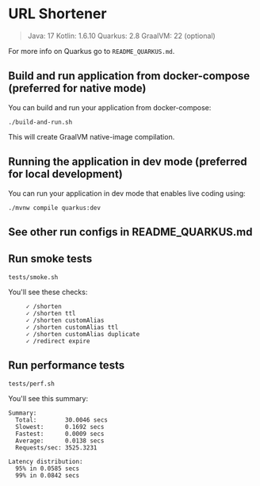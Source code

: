 # URL Shortener

> Java: 17
> Kotlin: 1.6.10
> Quarkus: 2.8
> GraalVM: 22 (optional)

For more info on Quarkus go to `README_QUARKUS.md`.

## Build and run application from docker-compose (preferred for native mode)

You can build and run your application from docker-compose:
```shell script
./build-and-run.sh
```

This will create GraalVM native-image compilation.

## Running the application in dev mode (preferred for local development)

You can run your application in dev mode that enables live coding using:
```shell script
./mvnw compile quarkus:dev
```

## See other run configs in README_QUARKUS.md 

## Run smoke tests

```shell script
tests/smoke.sh
```

You'll see these checks:

```
     ✓ /shorten
     ✓ /shorten ttl
     ✓ /shorten customAlias
     ✓ /shorten customAlias ttl
     ✓ /shorten customAlias duplicate
     ✓ /redirect expire
```     

## Run performance tests

```shell script
tests/perf.sh
```

You'll see this summary:

```
Summary:
  Total:        30.0046 secs
  Slowest:      0.1692 secs
  Fastest:      0.0009 secs
  Average:      0.0138 secs
  Requests/sec: 3525.3231
     
Latency distribution:
  95% in 0.0585 secs
  99% in 0.0842 secs
```  
